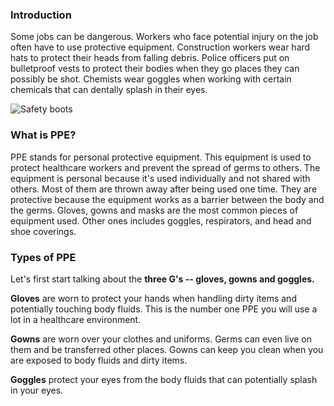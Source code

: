 ### Introduction
Some jobs can be dangerous. Workers who face potential injury on the job often have to use protective equipment. Construction workers wear hard hats to protect their heads from falling debris. Police officers put on bulletproof vests to protect their bodies when they go places they can possibly be shot. Chemists wear goggles when working with certain chemicals that can dentally splash in their eyes.

![Safety boots](http://www.appliedsafety.net.au/documents/categories/Lace%20Safety%20Boots.jpg)

### What is PPE?
PPE stands for personal protective equipment. This equipment is used to protect healthcare workers and prevent the spread of germs to others. The equipment is personal because it's used individually and not shared with others. Most of them are thrown away after being used one time. They are protective because the equipment works as a barrier between the body and the germs. Gloves, gowns and masks are the most common pieces of equipment used. Other ones includes goggles, respirators, and head and shoe coverings.
### Types of PPE
Let's first start talking about the **three G's -- gloves, gowns and goggles.**

**Gloves** are worn to protect your hands when handling dirty items and potentially touching body fluids. This is the number one PPE you will use a lot in a healthcare environment. 

**Gowns** are worn over your clothes and uniforms. Germs can even live on them and be transferred other places. Gowns can keep you clean when you are exposed to body fluids and dirty items. 

**Goggles** protect your eyes from the body fluids that can potentially splash in your eyes. 
